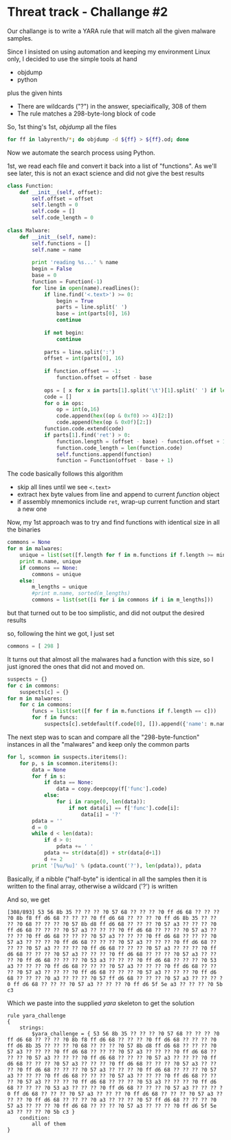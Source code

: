 # Threat track - Challange #2

Our challange is to write a YARA rule that will match all the given malware samples.

Since I insisted on using automation and keeping my environment Linux only, I decided to use the simple tools at hand
* objdump
* python

plus the given hints
* There are wildcards ("?") in the answer, speciaifically, 308 of them
* The rule matches a 298-byte-long block of code

So, 1st thing's 1st, *objdump* all the files
```bash
for ff in labyrenth/*; do objdump -d ${ff} > ${ff}.od; done
```

Now we automate the search process using Python.

1st, we read each file and convert it back into a list of "functions". As we'll see later, this is not an exact science and did not give the best results
```python
class Function:
    def __init__(self, offset):
        self.offset = offset
        self.length = 0
        self.code = []
        self.code_length = 0
    
class Malware:
    def __init__(self, name):
        self.functions = []
        self.name = name
        
        print 'reading %s...' % name
        begin = False
        base = 0
        function = Function(-1)
        for line in open(name).readlines():
            if line.find('<.text>') >= 0:
                begin = True
                parts = line.split(' ')
                base = int(parts[0], 16)
                continue
            
            if not begin:
                continue
            
            parts = line.split(':')
            offset = int(parts[0], 16)
            
            if function.offset == -1:
                function.offset = offset - base
            
            ops = [ x for x in parts[1].split('\t')[1].split(' ') if len(x) == 2 ]
            code = []
            for o in ops:
                op = int(o,16)
                code.append(hex((op & 0xf0) >> 4)[2:])
                code.append(hex(op & 0x0f)[2:])
            function.code.extend(code)
            if parts[1].find('ret') > 0:
                function.length = (offset - base) - function.offset + 1
                function.code_length = len(function.code)
                self.functions.append(function)
                function = Function(offset - base + 1)
```

The code basically follows this algorithm
* skip all lines until we see `<.text>`
* extract hex byte values from line and append to current *function* object
* if assembly mnemonics include `ret`, wrap-up current function and start a new one

Now, my 1st approach was to try and find functions with identical size in all the binaries
```python
commons = None
for m in malwares:
    unique = list(set([f.length for f in m.functions if f.length >= min_length]))
    print m.name, unique
    if commons == None:
        commons = unique
    else:
        m_lengths = unique
        #print m.name, sorted(m_lengths)
        commons = list(set([i for i in commons if i in m_lengths]))
```
but that turned out to be too simplistic, and did not output the desired results

so, following the hint we got, I just set
```python
commons = [ 298 ]
```
It turns out that almost all the malwares had a function with this size, so I just ignored the ones that did not and moved on.
```python
suspects = {}
for c in commons:
    suspects[c] = {}
for m in malwares:
    for c in commons:
        funcs = list(set([f for f in m.functions if f.length == c]))
        for f in funcs:
            suspects[c].setdefault(f.code[0], []).append({'name': m.name, 'func': f})
```
The next step was to scan and compare all the "298-byte-function" instances in all the "malwares" and keep only the common parts
```python
for l, scommon in suspects.iteritems():
    for p, s in scommon.iteritems():
        data = None
        for f in s:
            if data == None:
                data = copy.deepcopy(f['func'].code)
            else:
                for i in range(0, len(data)):
                    if not data[i] == f['func'].code[i]:
                        data[i] = '?'
        pdata = ''
        d = 0
        while d < len(data):
            if d > 0:
                pdata += ' '
            pdata += str(data[d]) + str(data[d+1])
            d += 2
        print '[%u/%u]' % (pdata.count('?'), len(pdata)), pdata
```
Basically, if a nibble ("half-byte" is identical in all the samples then it is written to the final array, otherwise a wildcard ('?') is written

And so, we get
```
[308/893] 53 56 8b 35 ?? ?? ?? ?0 57 68 ?? ?? ?? ?0 ff d6 68 ?? ?? ?? ?0 8b f8 ff d6 68 ?? ?? ?? ?0 ff d6 68 ?? ?? ?? ?0 ff d6 8b 35 ?? ?? ?? ?0 68 ?? ?? ?? ?0 57 8b d8 ff d6 68 ?? ?? ?? ?0 57 a3 ?? ?? ?? ?0 ff d6 68 ?? ?? ?? ?0 57 a3 ?? ?? ?? ?0 ff d6 68 ?? ?? ?? ?0 57 a3 ?? ?? ?? ?0 ff d6 68 ?? ?? ?? ?0 57 a3 ?? ?? ?? ?0 ff d6 68 ?? ?? ?? ?0 57 a3 ?? ?? ?? ?0 ff d6 68 ?? ?? ?? ?0 57 a3 ?? ?? ?? ?0 ff d6 68 ?? ?? ?? ?0 57 a3 ?? ?? ?? ?0 ff d6 68 ?? ?? ?? ?0 57 a3 ?? ?? ?? ?0 ff d6 68 ?? ?? ?? ?0 57 a3 ?? ?? ?? ?0 ff d6 68 ?? ?? ?? ?0 57 a3 ?? ?? ?? ?0 ff d6 68 ?? ?? ?? ?0 53 a3 ?? ?? ?? ?0 ff d6 68 ?? ?? ?? ?0 53 a3 ?? ?? ?? ?0 ff d6 68 ?? ?? ?? ?0 57 a3 ?? ?? ?? ?0 ff d6 68 ?? ?? ?? ?0 57 a3 ?? ?? ?? ?0 ff d6 68 ?? ?? ?? ?0 57 a3 ?? ?? ?? ?0 ff d6 68 ?? ?? ?? ?0 a3 ?? ?? ?? ?0 57 ff d6 68 ?? ?? ?? ?0 57 a3 ?? ?? ?? ?0 ff d6 68 ?? ?? ?? ?0 57 a3 ?? ?? ?? ?0 ff d6 5f 5e a3 ?? ?? ?? ?0 5b c3
```
Which we paste into the supplied *yara* skeleton to get the solution
```
rule yara_challenge
{
    strings:
        $yara_challenge = { 53 56 8b 35 ?? ?? ?? ?0 57 68 ?? ?? ?? ?0 ff d6 68 ?? ?? ?? ?0 8b f8 ff d6 68 ?? ?? ?? ?0 ff d6 68 ?? ?? ?? ?0 ff d6 8b 35 ?? ?? ?? ?0 68 ?? ?? ?? ?0 57 8b d8 ff d6 68 ?? ?? ?? ?0 57 a3 ?? ?? ?? ?0 ff d6 68 ?? ?? ?? ?0 57 a3 ?? ?? ?? ?0 ff d6 68 ?? ?? ?? ?0 57 a3 ?? ?? ?? ?0 ff d6 68 ?? ?? ?? ?0 57 a3 ?? ?? ?? ?0 ff d6 68 ?? ?? ?? ?0 57 a3 ?? ?? ?? ?0 ff d6 68 ?? ?? ?? ?0 57 a3 ?? ?? ?? ?0 ff d6 68 ?? ?? ?? ?0 57 a3 ?? ?? ?? ?0 ff d6 68 ?? ?? ?? ?0 57 a3 ?? ?? ?? ?0 ff d6 68 ?? ?? ?? ?0 57 a3 ?? ?? ?? ?0 ff d6 68 ?? ?? ?? ?0 57 a3 ?? ?? ?? ?0 ff d6 68 ?? ?? ?? ?0 53 a3 ?? ?? ?? ?0 ff d6 68 ?? ?? ?? ?0 53 a3 ?? ?? ?? ?0 ff d6 68 ?? ?? ?? ?0 57 a3 ?? ?? ?? ?0 ff d6 68 ?? ?? ?? ?0 57 a3 ?? ?? ?? ?0 ff d6 68 ?? ?? ?? ?0 57 a3 ?? ?? ?? ?0 ff d6 68 ?? ?? ?? ?0 a3 ?? ?? ?? ?0 57 ff d6 68 ?? ?? ?? ?0 57 a3 ?? ?? ?? ?0 ff d6 68 ?? ?? ?? ?0 57 a3 ?? ?? ?? ?0 ff d6 5f 5e a3 ?? ?? ?? ?0 5b c3 }
    condition:
        all of them 
}
```
